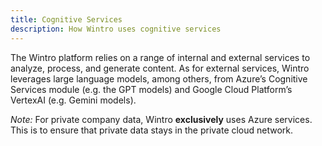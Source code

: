 ```yaml
---
title: Cognitive Services
description: How Wintro uses cognitive services
---
```


The Wintro platform relies on a range of internal and external services to analyze, process, and generate content. As for external services, Wintro leverages large language models, among others, from Azure’s Cognitive Services module (e.g. the GPT models) and Google Cloud Platform’s VertexAI (e.g. Gemini models).

_Note:_ For private company data, Wintro **exclusively** uses Azure services. This is to ensure that private data stays in the private cloud network.
